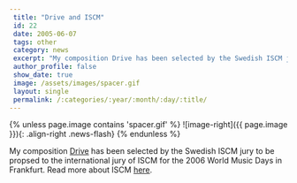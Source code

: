 ```yaml
---
 title: "Drive and ISCM"
 id: 22
 date: 2005-06-07
 tags: other
 category: news
 excerpt: "My composition Drive has been selected by the Swedish ISCM jury to be propsed to the international jury of ISCM for the 2006 World Music Days in Frankfurt...."
 author_profile: false
 show_date: true
 image: /assets/images/spacer.gif
 layout: single
 permalink: /:categories/:year/:month/:day/:title/
---
```

{% unless page.image contains 'spacer.gif' %}
   ![image-right]({{ page.image }}){: .align-right .news-flash}
{% endunless %}

My composition <a href="http://www.henrikfrisk.com/index.jsp?metaId=music&amp;id=comp&amp;about=1&amp;field=title&amp;query=Drive">Drive</a> has been selected by the Swedish ISCM jury to be propsed to the international jury of ISCM for the 2006 World Music Days in Frankfurt.
Read more about ISCM <a href="http://www.iscm.nl/wnmd2006.php">here</a>.

